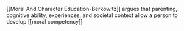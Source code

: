 [[Moral And Character Education-Berkowitz]] argues that parenting, cognitive ability, experiences, and societal context allow a person to develop [[moral competency]]
